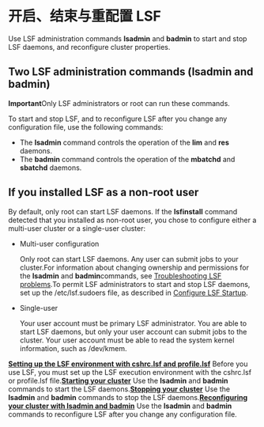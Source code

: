 # 开启、结束与重配置 LSF

Use LSF administration commands **lsadmin** and **badmin** to start and stop LSF daemons, and reconfigure cluster properties.

## Two LSF administration commands (lsadmin and badmin)

**Important**Only LSF administrators or root can run these commands.

To start and stop LSF, and to reconfigure LSF after you change any configuration file, use the following commands:

- The **lsadmin** command controls the operation of the **lim** and **res** daemons.
- The **badmin** command controls the operation of the **mbatchd** and **sbatchd** daemons.

## If you installed LSF as a non-root user

By default, only root can start LSF daemons. If the **lsfinstall** command detected that you installed as non-root user, you chose to configure either a multi-user cluster or a single-user cluster:

- Multi-user configuration

  Only root can start LSF daemons. Any user can submit jobs to your cluster.For information about changing ownership and permissions for the **lsadmin** and **badmin**commands, see [Troubleshooting LSF problems](https://www.ibm.com/support/knowledgecenter/SSWRJV_10.1.0/lsf_admin/chap_troubleshooting_lsf.html?view=kc).To permit LSF administrators to start and stop LSF daemons, set up the /etc/lsf.sudoers file, as described in [Configure LSF Startup](https://www.ibm.com/support/knowledgecenter/SSWRJV_10.1.0/lsf_admin_foundations/config_startup.html?view=kc).

- Single-user

  Your user account must be primary LSF administrator. You are able to start LSF daemons, but only your user account can submit jobs to the cluster. Your user account must be able to read the system kernel information, such as /dev/kmem.

**[Setting up the LSF environment with cshrc.lsf and profile.lsf](https://www.ibm.com/support/knowledgecenter/SSWRJV_10.1.0/lsf_admin_foundations/set_lsf_env.html?view=kc)**
Before you use LSF, you must set up the LSF execution environment with the cshrc.lsf or profile.lsf file.**[Starting your cluster](https://www.ibm.com/support/knowledgecenter/SSWRJV_10.1.0/lsf_admin_foundations/start_cluster.html?view=kc)**
Use the **lsadmin** and **badmin** commands to start the LSF daemons.**[Stopping your cluster](https://www.ibm.com/support/knowledgecenter/SSWRJV_10.1.0/lsf_admin_foundations/stop_cluster.html?view=kc)**
Use the **lsadmin** and **badmin** commands to stop the LSF daemons.**[Reconfiguring your cluster with lsadmin and badmin](https://www.ibm.com/support/knowledgecenter/SSWRJV_10.1.0/lsf_admin_foundations/reconfig_cluster.html?view=kc)**
Use the **lsadmin** and **badmin** commands to reconfigure LSF after you change any configuration file.